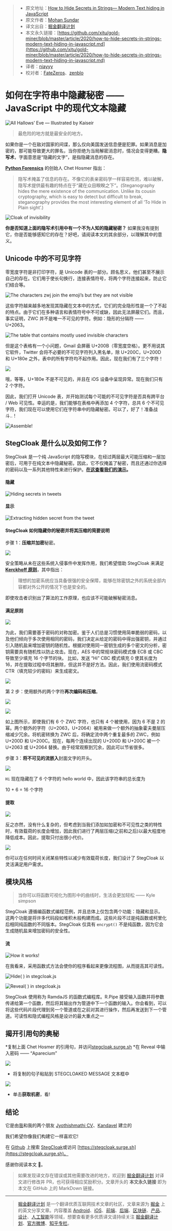 > * 原文地址：[How to Hide Secrets in Strings— Modern Text hiding in JavaScript](https://blog.bitsrc.io/how-to-hide-secrets-in-strings-modern-text-hiding-in-javascript-613a9faa5787)
> * 原文作者：[Mohan Sundar](https://medium.com/@itsmohanpierce)
> * 译文出自：[掘金翻译计划](https://github.com/xitu/gold-miner)
> * 本文永久链接：[https://github.com/xitu/gold-miner/blob/master/article/2020/how-to-hide-secrets-in-strings-modern-text-hiding-in-javascript.md](https://github.com/xitu/gold-miner/blob/master/article/2020/how-to-hide-secrets-in-strings-modern-text-hiding-in-javascript.md)
> * 译者：[niayyy](https://github.com/nia3y)
> * 校对者：[FateZeros](https://github.com/FateZeros)、[zenblo](https://github.com/zenblo)

# 如何在字符串中隐藏秘密 —— JavaScript 中的现代文本隐藏

![**All Hallows’ Eve — Illustrated by [Kaiseir](https://dribbble.com/kaiseir)**](https://cdn-images-1.medium.com/max/2000/1*HOGI5cdt1MJ9MBo1qTc1zA.jpeg)

> 最危险的地方就是最安全的地方。

如果你是一个在敌对国家的间谍，那么仅向美国发送信息便是犯罪。如果消息是加密的，那可能导致更大的罪名，当你拒绝为当局解密消息时，情况会变得更糟。**隐写术**，字面意思是“隐藏的文字”，是指隐藏消息的存在。

[**Python Forensics**](http://python-forensics.org/) 的创始人 Chet Hosmer 指出：

> 隐写术掩盖了信息的存在。不像它的表亲密码学一样容易检测，难以破解，隐写术提供最有趣的特点在于“藏在众目睽睽之下”。(Steganography hides the mere existence of the communication. Unlike its cousin cryptography, which is easy to detect but difficult to break, steganography provides the most interesting element of all ‘To Hide in Plain sight’.)

![Cloak of invisibility](https://cdn-images-1.medium.com/max/2000/1*Ze0Yy0Op7kqT8fJ3Le5FSg.gif)

**你是否知道上面的隐写术引用中有一个不为人知的隐藏秘密？** 如果我没有提到它，你是否能够感知它的存在？好吧，请阅读本文的其余部分，以理解其中的意义。

## Unicode 中的不可见字符

零宽度字符是非打印字符，是 Unicode 表的一部分。顾名思义，他们甚至不展示自己的存在。它们用于使长句换行，连接表情符号，将两个字符连接起来，防止它们结合等。

![The characters `zwj` join the emoji’s but they are not visible](https://cdn-images-1.medium.com/max/2000/1*ATrlUYwomSvUtygin5ndIA.png)

这些字符越来越多地发现其隐藏在文本中的方式，它们的完全隐形性是一个了不起的特点。由于它们在多种语言和表情符号中不可或缺，因此无法屏蔽它们。而且，事实证明，ZWC 并不是唯一不可见的字符。例如：隐形的分隔符 —— U+2063。

![The table that contains mostly used invisible characters](https://cdn-images-1.medium.com/max/2000/1*eP3yPonDN-Px68R1gO0PXw.png)

但是这个表格有一个小问题，Gmail 会屏蔽 U+200B（零宽度空格）。更不用说其它软件，Twitter 会将不必要的不可见字符列入黑名单，除 U+200C，U+200D 和 U+180e 之外，表中的所有字符均不起作用。因此，现在我们有了三个字符！

![](https://cdn-images-1.medium.com/max/2160/1*pnl_e3gWWQ3z1l58LTxaBg.jpeg)

哦，等等，U+180e 不是不可见的，并且在 iOS 设备中呈现异常。现在我们只有 2 个字符。

因此，我们打开 Unicode 表，并开始测试每个可能的不可见字符是否具有跨平台 / Web 可见性。幸运的是，我们能够在表格中再添加 4 个字符，总共 6 个不可见字符，我们现在可以使用它们在字符串中的隐藏秘密。可以了，好了！准备战斗..！

![Assemble!](https://cdn-images-1.medium.com/max/2000/1*HSPg4C9SGIT9-O6GWK0img.gif)

## StegCloak 是什么以及如何工作？

StegCloak 是一个纯 JavaScript 的隐写模块，在经过两层最大可能压缩和一层加密后，可用于在纯文本中隐藏秘密。因此，它不仅掩盖了秘密，而且还通过你选择的密码以及一系列其他特性来进行保护。**[在这查看我们的演示](https://www.youtube.com/watch?v=RBDqZwcGvQk)。**

#### 隐藏

![Hiding secrets in tweets](https://cdn-images-1.medium.com/max/2000/1*i-woBuZ902ZSMsrj9xSnoA.gif)

#### 显示

![Extracting hidden secret from the tweet](https://cdn-images-1.medium.com/max/2000/1*DqpMYkBY5NUdbw5wUKXliw.gif)

#### StegCloak 如何隐藏你的秘密并将其压缩的简要说明

步骤 1：**压缩并加密**秘密。

![](https://cdn-images-1.medium.com/max/2000/1*ALhxrbOw6UBJf858ckg9ew.png)

安全策略从未在这些系统入侵事件中发挥作用，我们希望借助 StegCloak 来满足 **[Kerckhoff 原则](https://en.wikipedia.org/wiki/Kerckhoffs%27s_principle)**，其中指出：

> 理想的加密系统应当具备很强的安全保障，能够在除密钥之外的系统全部内容都对外公开的情况下也是安全的。

即使攻击者识别出了算法的工作原理，也应该不可能破解秘密消息。

#### 满足原则

![](https://cdn-images-1.medium.com/max/2000/1*Bqj9PFww4K_VhaWfODqgMg.png)

为此，我们需要基于密码的对称加密。鉴于人们总是习惯使用简单脆弱的密码，以及他们倾向于多次使用相同的密码，我们决定从给定的密码中得出强密钥，并通过引入随机盐来增加密钥的随机性。根据对使用同一密钥生成的多个密文的分析，密钥需要具有随机性以防止攻击。现在，AES 中的常规块密码模式像 ECB 或 CBC 导致至少填充 16 个字节的块。 比如，发送 “Hi” CBC 模式填充 0 使其长度为 16，并在提取过程中将其删除，但这并不是好方法。因此，我们使用流密码模式 CTR（填充较少的密码）来生成密文。

![](https://cdn-images-1.medium.com/max/2000/1*b_0-voMOjqM2Jk1EKCZ1Fw.png)

第 2 步：使用额外的两个字符**再次编码和压缩**。

![](https://cdn-images-1.medium.com/max/2000/1*FEstcl9rEF0eX8Q3n0u4pg.png)

![](https://cdn-images-1.medium.com/max/2000/1*HfXp1u543ZaLCC5MaQ05_w.png)

如上图所示，即使我们有 6 个 ZWC 字符，也只有 4 个被使用，因为 6 不是 2 的幂。两个额外的字符（U+2063，U+2064）被用来做一个额外的抽象霍夫曼层压缩减少冗余。将机密转换为 ZWC 后，将确定流中两个重复最多的 ZWC，例如 U+200D 和 U+200C。现在，每两个连续出现的 U+200D 和 U+200C 被一个 U+2063 或 U+2064 替换。由于经常观察到冗余，因此可以节省很多。

步骤 3：**将不可见的流嵌入**封面文字的开头。

![](https://cdn-images-1.medium.com/max/2000/1*23avUCEVPdvmQr62z1eCzw.gif)

`Hi` 现在隐藏在了 6 个字符的 hello world 中，因此该字符串的总长度为

10 + 6 = 16 个字符

#### 提取

![](https://cdn-images-1.medium.com/max/2000/1*19IYY7Rw7rL76YX0NnmL5Q.gif)

反之亦然，没有什么复杂的，但考虑到当我们添加如加密和不可见性之类的特性时，有效载荷的长度会增加，因此我们进行了两层压缩(之前和之后)以最大程度地降低成本。因此，提取只付出很小代价。

![](https://cdn-images-1.medium.com/max/2000/1*p2dPqMPTmSxW9ndw7OjMKw.gif)

你可以在任何时间关闭某些特性以减少有效载荷长度，我们设计了 StegCloak 以灵活满足用户需求。

## 模块风格

> 当你可以将函数可视化为图形中的曲线时，生活会更加轻松 —— Kyle simpson

StegCloak 遵循编函数式编程范例，并且总体上仅包含两个功能：隐藏和显示。这两个功能是将许多代码段如堆积木般构建而成。这些片段不过是纯函数或柯里化后相同纯函数的不同版本。StegCloak 仅具有 `encrypt()` 不是纯函数，因为它会生成随机盐来增加密码的安全性。

#### 流

![How it works!](https://cdn-images-1.medium.com/max/2000/1*krNVCV3uhVJ2QTHKczM43w.png)

在我看来，采用函数式方法会使你的程序看起来更像流程图，从而提高其可读性。

![**Hide( )** in stegcloak.js](https://cdn-images-1.medium.com/max/3940/1*Vn7gxNmZVkVPQqgZuwOIOQ.png)

![**Reveal( )** in stegcloak.js](https://cdn-images-1.medium.com/max/4096/1*aN2AczUqvlXG6XtijJPNfA.png)

StegCloak 使用称为 RamdaJS 的函数式编程库。R.Pipe 接受输入函数并将参数传递给第一个函数，然后将其输出作为管道中下一个函数的输入。你会看到，可以将这些代码片段代理到另一个管道或在之前对其进行操作，然后再发送到下一个管道。可读性和隐式编程风格是设计的最大重点之一

## 揭开引用句的奥秘

*复制上面 Chet Hosmer 的引用句，并访问[stegcloak.surge.sh](https://stegcloak.surge.sh)
*在 Reveal 中输入密码 —— “Aparecium”

![](https://cdn-images-1.medium.com/max/2000/1*k5OSMLvm-vZesGylNImJEA.png)

* 将复制的句子粘贴到 STEGCLOAKED MESSAGE 文本框中

![](https://cdn-images-1.medium.com/max/2000/1*9Qd64_Y8acVK4uP9E9e9fg.png)

* 单击**获取机密**，看!

## 结论

它是由[我](https://www.linkedin.com/in/mohan-sundar-9881a7180/)和我的两个朋友 [Jyothishmathi CV](https://www.linkedin.com/in/c-v-jyothishmathi-791578181/)、[Kandavel](https://www.linkedin.com/in/ak5123/) 建立的

我们希望你像我们构建它一样喜欢它!

在 [Github](https://github.com/KuroLabs/stegcloak) 上搜索 [StegCloak](https://stegcloak.surge.sh/)或访问 [https://stegcloak.surge.sh](https://stegcloak.surge.sh)。

感谢你阅读本文 🖤。

> 如果发现译文存在错误或其他需要改进的地方，欢迎到 [掘金翻译计划](https://github.com/xitu/gold-miner) 对译文进行修改并 PR，也可获得相应奖励积分。文章开头的 **本文永久链接** 即为本文在 GitHub 上的 MarkDown 链接。

---

> [掘金翻译计划](https://github.com/xitu/gold-miner) 是一个翻译优质互联网技术文章的社区，文章来源为 [掘金](https://juejin.im) 上的英文分享文章。内容覆盖 [Android](https://github.com/xitu/gold-miner#android)、[iOS](https://github.com/xitu/gold-miner#ios)、[前端](https://github.com/xitu/gold-miner#前端)、[后端](https://github.com/xitu/gold-miner#后端)、[区块链](https://github.com/xitu/gold-miner#区块链)、[产品](https://github.com/xitu/gold-miner#产品)、[设计](https://github.com/xitu/gold-miner#设计)、[人工智能](https://github.com/xitu/gold-miner#人工智能)等领域，想要查看更多优质译文请持续关注 [掘金翻译计划](https://github.com/xitu/gold-miner)、[官方微博](http://weibo.com/juejinfanyi)、[知乎专栏](https://zhuanlan.zhihu.com/juejinfanyi)。
